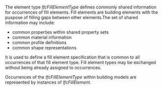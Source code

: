 The element type _IfcFillElementType_ defines commonly shared information for occurrences of fill elements. Fill elements are building elements with the puspose of filling gaps between other elements.The set of shared information may include:

* common properties within shared property sets
* common material information
* common profile definitions
* common shape representations

It is used to define a fill element specification that is common to all occurrences of that fill element type. Fill element types may be exchanged without being already assigned to occurrences.

Occurrences of the _IfcFillElementType_ within building models are represented by instances of _IfcFillElement_.
